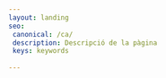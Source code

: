 ```yaml
---
layout: landing
seo:
 canonical: /ca/
 description: Descripció de la pàgina
 keys: keywords
 
---
```

